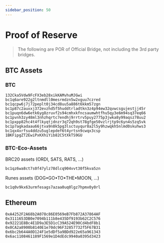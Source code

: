 ```yaml
---
sidebar_position: 50
---
```


# Proof of Reserve

> The following are POR of Official Bridge, not including the 3rd party bridges.

## BTC Assets

### BTC

```
132Cka5Vdw9FcFX3eb28xikKAMvhuMJGwi
bc1q6are922g2ltnmdll0mesrmdzn5w2xguu7czred
bc1qcpw6j7j72peplt0j34cd8uu5a886t6kkm57zgn
bc1p87c2auxxj372evzhd5f5huddtrladtkn3z4p94ew32qvwcsgujestjj45r
bc1puqn6dw6etk6yg8zruvf2s94cmhxkfncsaumwhtfhu5qy3e6m94sq37eq66
bc1pvnh3zy48ml3nhzhqrtc7endhj9rrtrv5puy2775p3jwka8y99aqsz78uu2
bc1pxpp82hc4t4flkyqtjdnzr3q72qh9st78gfge50vzlrjtp9c6yn4s5zq5vk
bc1p7agkadaau66jtva9n8k5pg3lsctuyqur8a2l5y9hzwqkh5nlmd0skuhws3
bc1qx4xrfsu4ddzu5uglepdef6t4yrtsn9cwqx3csp
1BKFipgZT2EwiPxKXhiYib82C5tXkTS9GU
```

### BTC-Eco-Assets

BRC20 assets (ORDI, SATS, RATS, ...)

```
bc1qz6wa8ct7s0f47ylz78dlcq904vvt30f5kva5zn
```

Runes assets (DOG•GO•TO•THE•MOON, ...)

```
bc1q0v9kx63urmfesags7azaa0uq0lgz7hpmx0y0rl
```

## Ethereum

```
0xA4252F2A68b2A078c86E0569eB7Fb872A37864AF
0x3111653DB0e7094b111b8e435Df9193b62C2C576
0x92221E8Bc4E1D9a3E5D1cC39A524E90Cd4bdF8b1
0x0CA2a8900b8140E1e70dc96F32857732f5F67B31
0x6bc2b644A0D124F1e5dDf5a9BDd922e65a961343
0x6ac1108461189F1569e1D4dEdc9940a0395d3423
```


